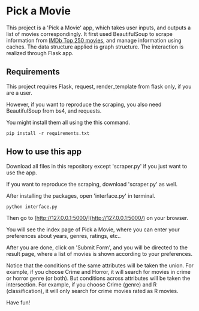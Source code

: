 
# Pick a Movie

This project is a 'Pick a Movie' app, which takes user inputs, and outputs a list of movies correspondingly. It first used BeautifulSoup to scrape information from [IMDb Top 250 movies](https://www.imdb.com/chart/top/?ref_=nv_mv_250), and manage information using caches. The data structure applied is graph structure. The interaction is realized through Flask app.

## Requirements

This project requires Flask, request, render\_template from flask only, if you are a user.

However, if you want to reproduce the scraping, you also need BeautifulSoup from bs4, and requests.

You might install them all using the this command.

```
pip install -r requirements.txt
```

## How to use this app

Download all files in this repository except 'scraper.py' if you just want to use the app.

If you want to reproduce the scraping, download 'scraper.py' as well.
 
After installing the packages, open 'interface.py' in terminal.

```
python interface.py
```

Then go to [http://127.0.0.1:5000/](http://127.0.0.1:5000/) on your browser.

You will see the index page of Pick a Movie, where you can enter your preferences about years, genres, ratings, etc..

After you are done, click on 'Submit Form', and you will be directed to the result page, where a list of movies is shown according to your preferences.

Notice that the conditions of the same attributes will be taken the union. For example, if you choose Crime and Horror, it will search for movies in crime or horror genre (or both). But conditions across attributes will be taken the intersection. For example, if you choose Crime (genre) and R (classification), it will only search for crime movies rated as R movies.

Have fun!
